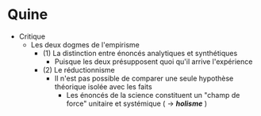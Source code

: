# Quine
- Critique
  - Les deux dogmes de l'empirisme
    - (1) La distinction entre énoncés analytiques et synthétiques
      - Puisque les deux présupposent quoi qu'il arrive l'expérience
    - (2) Le réductionnisme   
      - Il n'est pas possible de comparer une seule hypothèse théorique isolée avec les faits
        - Les énoncés de la science constituent un "champ de force" unitaire et systémique ( → ***holisme*** )  
